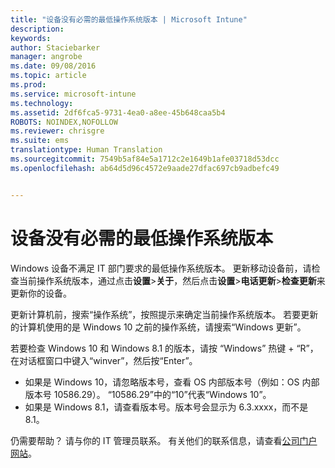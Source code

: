 ```yaml
---
title: "设备没有必需的最低操作系统版本 | Microsoft Intune"
description: 
keywords: 
author: Staciebarker
manager: angrobe
ms.date: 09/08/2016
ms.topic: article
ms.prod: 
ms.service: microsoft-intune
ms.technology: 
ms.assetid: 2df6fca5-9731-4ea0-a8ee-45b648caa5b4
ROBOTS: NOINDEX,NOFOLLOW
ms.reviewer: chrisgre
ms.suite: ems
translationtype: Human Translation
ms.sourcegitcommit: 7549b5af84e5a1712c2e1649b1afe03718d53dcc
ms.openlocfilehash: ab64d5d96c4572e9aade27dfac697cb9adbefc49


---
```



# 设备没有必需的最低操作系统版本

Windows 设备不满足 IT 部门要求的最低操作系统版本。 更新移动设备前，请检查当前操作系统版本，通过点击**设置**&gt;**关于**，然后点击**设置**&gt;**电话更新**&gt;**检查更新**来更新你的设备。

更新计算机前，搜索“操作系统”，按照提示来确定当前操作系统版本。 若要更新的计算机使用的是 Windows 10 之前的操作系统，请搜索“Windows 更新”。

若要检查 Windows 10 和 Windows 8.1 的版本，请按 “Windows” 热键 + “R”，在对话框窗口中键入“winver”，然后按“Enter”。

- 如果是 Windows 10，请忽略版本号，查看 OS 内部版本号（例如：OS 内部版本号 10586.29）。 “10586.29”中的“10”代表“Windows 10”。
- 如果是 Windows 8.1，请查看版本号。版本号会显示为 6.3.xxxx，而不是 8.1。

仍需要帮助？ 请与你的 IT 管理员联系。 有关他们的联系信息，请查看[公司门户网站](http://portal.manage.microsoft.com)。





<!--HONumber=Sep16_HO2-->


